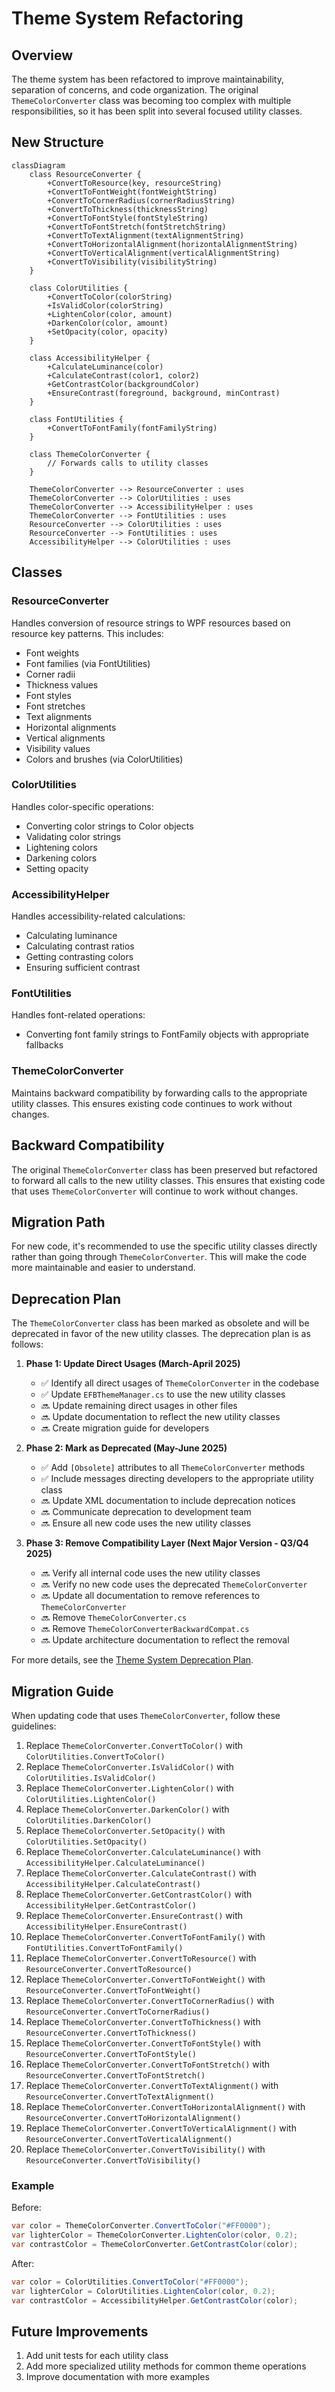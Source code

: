 # Theme System Refactoring

## Overview

The theme system has been refactored to improve maintainability, separation of concerns, and code organization. The original `ThemeColorConverter` class was becoming too complex with multiple responsibilities, so it has been split into several focused utility classes.

## New Structure

```mermaid
classDiagram
    class ResourceConverter {
        +ConvertToResource(key, resourceString)
        +ConvertToFontWeight(fontWeightString)
        +ConvertToCornerRadius(cornerRadiusString)
        +ConvertToThickness(thicknessString)
        +ConvertToFontStyle(fontStyleString)
        +ConvertToFontStretch(fontStretchString)
        +ConvertToTextAlignment(textAlignmentString)
        +ConvertToHorizontalAlignment(horizontalAlignmentString)
        +ConvertToVerticalAlignment(verticalAlignmentString)
        +ConvertToVisibility(visibilityString)
    }
    
    class ColorUtilities {
        +ConvertToColor(colorString)
        +IsValidColor(colorString)
        +LightenColor(color, amount)
        +DarkenColor(color, amount)
        +SetOpacity(color, opacity)
    }
    
    class AccessibilityHelper {
        +CalculateLuminance(color)
        +CalculateContrast(color1, color2)
        +GetContrastColor(backgroundColor)
        +EnsureContrast(foreground, background, minContrast)
    }
    
    class FontUtilities {
        +ConvertToFontFamily(fontFamilyString)
    }
    
    class ThemeColorConverter {
        // Forwards calls to utility classes
    }
    
    ThemeColorConverter --> ResourceConverter : uses
    ThemeColorConverter --> ColorUtilities : uses
    ThemeColorConverter --> AccessibilityHelper : uses
    ThemeColorConverter --> FontUtilities : uses
    ResourceConverter --> ColorUtilities : uses
    ResourceConverter --> FontUtilities : uses
    AccessibilityHelper --> ColorUtilities : uses
```

## Classes

### ResourceConverter

Handles conversion of resource strings to WPF resources based on resource key patterns. This includes:
- Font weights
- Font families (via FontUtilities)
- Corner radii
- Thickness values
- Font styles
- Font stretches
- Text alignments
- Horizontal alignments
- Vertical alignments
- Visibility values
- Colors and brushes (via ColorUtilities)

### ColorUtilities

Handles color-specific operations:
- Converting color strings to Color objects
- Validating color strings
- Lightening colors
- Darkening colors
- Setting opacity

### AccessibilityHelper

Handles accessibility-related calculations:
- Calculating luminance
- Calculating contrast ratios
- Getting contrasting colors
- Ensuring sufficient contrast

### FontUtilities

Handles font-related operations:
- Converting font family strings to FontFamily objects with appropriate fallbacks

### ThemeColorConverter

Maintains backward compatibility by forwarding calls to the appropriate utility classes. This ensures existing code continues to work without changes.

## Backward Compatibility

The original `ThemeColorConverter` class has been preserved but refactored to forward all calls to the new utility classes. This ensures that existing code that uses `ThemeColorConverter` will continue to work without changes.

## Migration Path

For new code, it's recommended to use the specific utility classes directly rather than going through `ThemeColorConverter`. This will make the code more maintainable and easier to understand.

## Deprecation Plan

The `ThemeColorConverter` class has been marked as obsolete and will be deprecated in favor of the new utility classes. The deprecation plan is as follows:

1. **Phase 1: Update Direct Usages (March-April 2025)**
   - ✅ Identify all direct usages of `ThemeColorConverter` in the codebase
   - ✅ Update `EFBThemeManager.cs` to use the new utility classes
   - 🔜 Update remaining direct usages in other files
   - 🔜 Update documentation to reflect the new utility classes
   - 🔜 Create migration guide for developers

2. **Phase 2: Mark as Deprecated (May-June 2025)**
   - ✅ Add `[Obsolete]` attributes to all `ThemeColorConverter` methods
   - ✅ Include messages directing developers to the appropriate utility class
   - 🔜 Update XML documentation to include deprecation notices
   - 🔜 Communicate deprecation to development team
   - 🔜 Ensure all new code uses the new utility classes

3. **Phase 3: Remove Compatibility Layer (Next Major Version - Q3/Q4 2025)**
   - 🔜 Verify all internal code uses the new utility classes
   - 🔜 Verify no new code uses the deprecated `ThemeColorConverter`
   - 🔜 Update all documentation to remove references to `ThemeColorConverter`
   - 🔜 Remove `ThemeColorConverter.cs`
   - 🔜 Remove `ThemeColorConverterBackwardCompat.cs`
   - 🔜 Update architecture documentation to reflect the removal

For more details, see the [Theme System Deprecation Plan](../../../memory-bank/theme-system-deprecation-plan.md).

## Migration Guide

When updating code that uses `ThemeColorConverter`, follow these guidelines:

1. Replace `ThemeColorConverter.ConvertToColor()` with `ColorUtilities.ConvertToColor()`
2. Replace `ThemeColorConverter.IsValidColor()` with `ColorUtilities.IsValidColor()`
3. Replace `ThemeColorConverter.LightenColor()` with `ColorUtilities.LightenColor()`
4. Replace `ThemeColorConverter.DarkenColor()` with `ColorUtilities.DarkenColor()`
5. Replace `ThemeColorConverter.SetOpacity()` with `ColorUtilities.SetOpacity()`
6. Replace `ThemeColorConverter.CalculateLuminance()` with `AccessibilityHelper.CalculateLuminance()`
7. Replace `ThemeColorConverter.CalculateContrast()` with `AccessibilityHelper.CalculateContrast()`
8. Replace `ThemeColorConverter.GetContrastColor()` with `AccessibilityHelper.GetContrastColor()`
9. Replace `ThemeColorConverter.EnsureContrast()` with `AccessibilityHelper.EnsureContrast()`
10. Replace `ThemeColorConverter.ConvertToFontFamily()` with `FontUtilities.ConvertToFontFamily()`
11. Replace `ThemeColorConverter.ConvertToResource()` with `ResourceConverter.ConvertToResource()`
12. Replace `ThemeColorConverter.ConvertToFontWeight()` with `ResourceConverter.ConvertToFontWeight()`
13. Replace `ThemeColorConverter.ConvertToCornerRadius()` with `ResourceConverter.ConvertToCornerRadius()`
14. Replace `ThemeColorConverter.ConvertToThickness()` with `ResourceConverter.ConvertToThickness()`
15. Replace `ThemeColorConverter.ConvertToFontStyle()` with `ResourceConverter.ConvertToFontStyle()`
16. Replace `ThemeColorConverter.ConvertToFontStretch()` with `ResourceConverter.ConvertToFontStretch()`
17. Replace `ThemeColorConverter.ConvertToTextAlignment()` with `ResourceConverter.ConvertToTextAlignment()`
18. Replace `ThemeColorConverter.ConvertToHorizontalAlignment()` with `ResourceConverter.ConvertToHorizontalAlignment()`
19. Replace `ThemeColorConverter.ConvertToVerticalAlignment()` with `ResourceConverter.ConvertToVerticalAlignment()`
20. Replace `ThemeColorConverter.ConvertToVisibility()` with `ResourceConverter.ConvertToVisibility()`

### Example

Before:
```csharp
var color = ThemeColorConverter.ConvertToColor("#FF0000");
var lighterColor = ThemeColorConverter.LightenColor(color, 0.2);
var contrastColor = ThemeColorConverter.GetContrastColor(color);
```

After:
```csharp
var color = ColorUtilities.ConvertToColor("#FF0000");
var lighterColor = ColorUtilities.LightenColor(color, 0.2);
var contrastColor = AccessibilityHelper.GetContrastColor(color);
```

## Future Improvements

1. Add unit tests for each utility class
2. Add more specialized utility methods for common theme operations
3. Improve documentation with more examples
